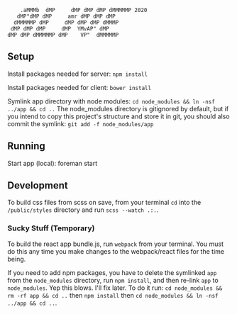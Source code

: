 ```
    .aMMMb  dMP     dMP dMP dMP dMMMMMP 2020
   dMP"dMP dMP     amr dMP dMP dMP
  dMMMMMP dMP     dMP dMP dMP dMMMP
 dMP dMP dMP     dMP  YMvAP" dMP
dMP dMP dMMMMMP dMP    VP"  dMMMMMP
```

## Setup

Install packages needed for server: `npm install`

Install packages needed for client: `bower install`

Symlink app directory with node modules: `cd node_modules && ln -nsf ../app && cd ..`
The node_modules directory is gitignored by default, but if you intend to copy this project's structure and store it in git, you should also commit the symlink: `git add -f node_modules/app`


## Running

Start app (local): foreman start

## Development

To build css files from scss on save, from your terminal `cd` into the `/public/styles` directory and run `scss --watch .:.`.

### Sucky Stuff (Temporary)

To build the react app bundle.js, run `webpack` from your terminal. You must do this any time you make changes to the webpack/react files for the time being.

If you need to add npm packages, you have to delete the symlinked `app` from the `node_modules` directory, run `npm install`, and then re-link `app` to `node_modules`. Yep this blows. I'll fix later. To do it run: `cd node_modules && rm -rf app && cd ..` then `npm install` then `cd node_modules && ln -nsf ../app && cd ..`.

